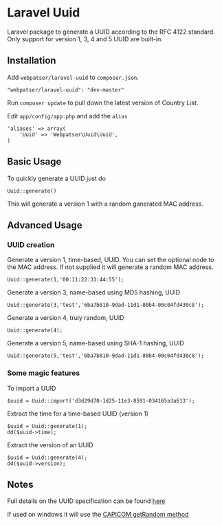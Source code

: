 # Laravel Uuid
Laravel package to generate a UUID according to the RFC 4122 standard. Only support for version 1, 3, 4 and 5 UUID are built-in.


## Installation

Add `webpatser/laravel-uuid` to `composer.json`.

    "webpatser/laravel-uuid": "dev-master"
    
Run `composer update` to pull down the latest version of Country List.

Edit `app/config/app.php` and add the `alias`

    'aliases' => array(
        'Uuid' => 'Webpatser\Uuid\Uuid',
    )

    
## Basic Usage

To quickly generate a UUID just do

	Uuid::generate()
	
This will generate a version 1 with a random ganerated MAC address.

## Advanced Usage

### UUID creation

Generate a version 1, time-based, UUID. You can set the optional node to the MAC address. If not supplied it will generate a random MAC address.

	Uuid::generate(1,'00:11:22:33:44:55');
	
Generate a version 3, name-based using MD5 hashing, UUID

	Uuid::generate(3,'test','6ba7b810-9dad-11d1-80b4-00c04fd430c8');
	
Generate a version 4, truly random, UUID

	Uuid::generate(4);

Generate a version 5, name-based using SHA-1 hashing, UUID

	Uuid::generate(5,'test','6ba7b810-9dad-11d1-80b4-00c04fd430c8');
	
### Some magic features

To import a UUID
	
	$uuid = Uuid::import('d3d29d70-1d25-11e3-8591-034165a3a613');
	
Extract the time for a time-based UUID (version 1)

	$uuid = Uuid::generate(1);
	dd($uuid->time);
	
Extract the version of an UUID

	$uuid = Uuid::generate(4);
	dd($uuid->version);

	
## Notes

Full details on the UUID specification can be found [here](http://tools.ietf.org/html/rfc4122)

If used on windows it will use the [CAPICOM getRandom method]('http://msdn.microsoft.com/en-us/library/aa388182(VS.85).aspx')